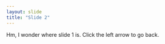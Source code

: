 ```yaml
---
layout: slide
title: "Slide 2"
---
```

Hm, I wonder where slide 1 is.
Click the left arrow to go back.
